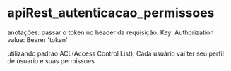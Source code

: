 # apiRest_autenticacao_permissoes

anotações: passar o token no header da requisição. Key: Authorization
value: Bearer 'token'

utilizando padrao ACL(Access Control List): Cada usuário vai ter seu perfil de usuario e suas permissoes